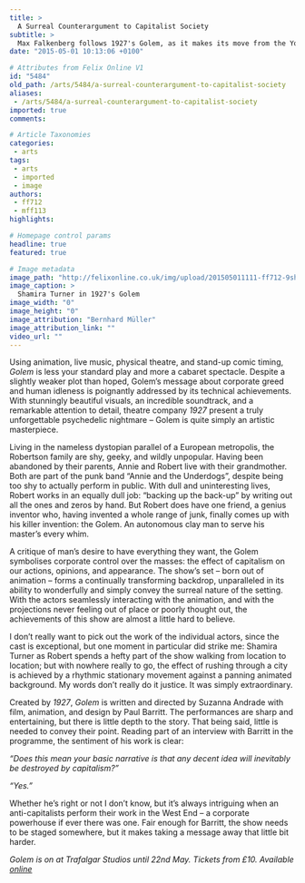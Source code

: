 ```yaml
---
title: >
  A Surreal Counterargument to Capitalist Society
subtitle: >
  Max Falkenberg follows 1927's Golem, as it makes its move from the Young Vic to the West End
date: "2015-05-01 10:13:06 +0100"

# Attributes from Felix Online V1
id: "5484"
old_path: /arts/5484/a-surreal-counterargument-to-capitalist-society
aliases:
 - /arts/5484/a-surreal-counterargument-to-capitalist-society
imported: true
comments:

# Article Taxonomies
categories:
 - arts
tags:
 - arts
 - imported
 - image
authors:
 - ff712
 - mff113
highlights:

# Homepage control params
headline: true
featured: true

# Image metadata
image_path: "http://felixonline.co.uk/img/upload/201505011111-ff712-9shamira_turner_in_1927s_golem_at_the_young_vic_9_dec_2014_-_17_jan_2015._photo_by_bernhard_muller._3.jpg"
image_caption: >
  Shamira Turner in 1927's Golem
image_width: "0"
image_height: "0"
image_attribution: "Bernhard Müller"
image_attribution_link: ""
video_url: ""
---
```


Using animation, live music, physical theatre, and stand-up comic timing, _Golem_ is less your standard play and more a cabaret spectacle. Despite a slightly weaker plot than hoped, Golem’s message about corporate greed and human idleness is poignantly addressed by its technical achievements. With stunningly beautiful visuals, an incredible soundtrack, and a remarkable attention to detail, theatre company _1927_ present a truly unforgettable psychedelic nightmare – Golem is quite simply an artistic masterpiece.

Living in the nameless dystopian parallel of a European metropolis, the Robertson family are shy, geeky, and wildly unpopular. Having been abandoned by their parents, Annie and Robert live with their grandmother. Both are part of the punk band “Annie and the Underdogs”, despite being too shy to actually perform in public. With dull and uninteresting lives, Robert works in an equally dull job: “backing up the back-up” by writing out all the ones and zeros by hand. But Robert does have one friend, a genius inventor who, having invented a whole range of junk, finally comes up with his killer invention: the Golem. An autonomous clay man to serve his master’s every whim.

A critique of man’s desire to have everything they want, the Golem symbolises corporate control over the masses: the effect of capitalism on our actions, opinions, and appearance. The show’s set – born out of animation – forms a continually transforming backdrop, unparalleled in its ability to wonderfully and simply convey the surreal nature of the setting. With the actors seamlessly interacting with the animation, and with the projections never feeling out of place or poorly thought out, the achievements of this show are almost a little hard to believe.

I don’t really want to pick out the work of the individual actors, since the cast is exceptional, but one moment in particular did strike me: Shamira Turner as Robert spends a hefty part of the show walking from location to location; but with nowhere really to go, the effect of rushing through a city is achieved by a rhythmic stationary movement against a panning animated background. My words don’t really do it justice. It was simply extraordinary.

Created by _1927_, _Golem_ is written and directed by Suzanna Andrade with film, animation, and design by Paul Barritt. The performances are sharp and entertaining, but there is little depth to the story. That being said, little is needed to convey their point. Reading part of an interview with Barritt in the programme, the sentiment of his work is clear:

_“Does this mean your basic narrative is that any decent idea will inevitably be destroyed by capitalism?”_

_“Yes.”_

Whether he’s right or not I don’t know, but it’s always intriguing when an anti-capitalists perform their work in the West End – a corporate powerhouse if ever there was one. Fair enough for Barritt, the show needs to be staged somewhere, but it makes taking a message away that little bit harder.

_Golem is on at Trafalgar Studios until 22nd May. Tickets from £10. Available [online](http://www.youngvic.org/whats-on/golem)_
